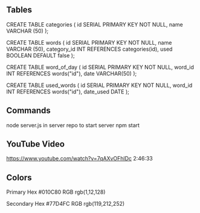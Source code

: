 ## Tables

CREATE TABLE categories (
id SERIAL PRIMARY KEY NOT NULL,
name VARCHAR (50)
);

CREATE TABLE words (
id SERIAL PRIMARY KEY NOT NULL,
name VARCHAR (50),
category_id INT REFERENCES categories(id),
used BOOLEAN DEFAULT false
);

CREATE TABLE word_of_day (
id SERIAL PRIMARY KEY NOT NULL,
word_id INT REFERENCES words("id"),
date VARCHAR(50)
);

CREATE TABLE used_words (
id SERIAL PRIMARY KEY NOT NULL,
word_id INT REFERENCES words("id"),
date_used DATE
);

## Commands

node server.js in server repo to start server
npm start

## YouTube Video

https://www.youtube.com/watch?v=7qAXvOFhlDc
2:46:33

## Colors

Primary Hex #010C80
RGB rgb(1,12,128)

Secondary Hex #77D4FC
RGB rgb(119,212,252)

